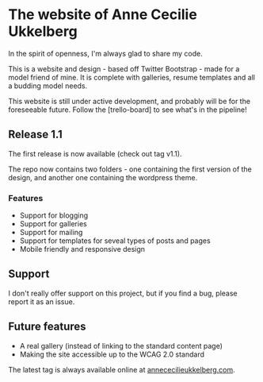 # The website of Anne Cecilie Ukkelberg

In the spirit of openness, I'm always glad to share my code.

This is a website and design - based off Twitter Bootstrap - made for a model friend of mine. It is
complete with galleries, resume templates and all a budding model needs.

This website is still under active development, and probably will be for the foreseeable future.
Follow the [trello-board] to see what's in the pipeline!

## Release 1.1

The first release is now available (check out tag v1.1).

The repo now contains two folders - one containing the first version of the design,
and another one containing the wordpress theme.

### Features
- Support for blogging
- Support for galleries
- Support for mailing
- Support for templates for seveal types of posts and pages
- Mobile friendly and responsive design

## Support

I don't really offer support on this project, but if you find a bug, please report it as an issue.

## Future features
- A real gallery (instead of linking to the standard content page)
- Making the site accessible up to the WCAG 2.0 standard

The latest tag is always available online at [annececilieukkelberg.com](http://www.annececilieukkelberg.com).
